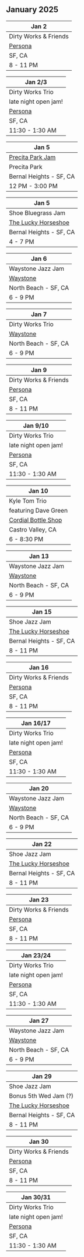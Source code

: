 ## January 2025

| Jan 2
|-
| Dirty Works & Friends
| <a href="https://www.persona-sf.com" target="new">Persona</a>
| SF, CA
| 8 - 11 PM

| Jan 2/3
|-
| Dirty Works Trio
| late night open jam!
| <a href="https://www.persona-sf.com" target="new">Persona</a>
| SF, CA
| 11:30 - 1:30 AM

| Jan 5
|-
| <a href="https://goldengatejams.com" target="precita">Precita Park Jam</a>
| Precita Park 
| Bernal Heights - SF, CA
| 12 PM - 3:00 PM

| Jan 5
|-
| Shoe Bluegrass Jam
| <a href="https://www.theluckyhorseshoebar.com/" target="Shoe">The Lucky Horseshoe</a>
| Bernal Heights - SF, CA
| 4 - 7 PM

| Jan 6
|-
| Waystone Jazz Jam
| <a href="https://www.waystonesf.com" target="new">Waystone</a>
| North Beach - SF, CA
| 6 - 9 PM

| Jan 7
|-
| Dirty Works Trio
| <a href="https://www.waystonesf.com" target="new">Waystone</a>
| North Beach - SF, CA
| 6 - 9 PM

| Jan 9
|-
| Dirty Works & Friends
| <a href="https://www.persona-sf.com" target="new">Persona</a>
| SF, CA
| 8 - 11 PM

| Jan 9/10
|-
| Dirty Works Trio
| late night open jam!
| <a href="https://www.persona-sf.com" target="new">Persona</a>
| SF, CA
| 11:30 - 1:30 AM

| Jan 10
|-
| Kyle Tom Trio
| featuring Dave Green
| <a href="https://cordialbottleshop.com" target="new">Cordial Bottle Shop</a>
| Castro Valley, CA
| 6 - 8:30 PM

| Jan 13
|-
| Waystone Jazz Jam
| <a href="https://www.waystonesf.com" target="new">Waystone</a>
| North Beach - SF, CA
| 6 - 9 PM

| Jan 15
|-
| Shoe Jazz Jam
| <a href="https://www.theluckyhorseshoebar.com/" target="Shoe">The Lucky Horseshoe</a>
| Bernal Heights - SF, CA
| 8 - 11 PM

| Jan 16
|-
| Dirty Works & Friends
| <a href="https://www.persona-sf.com" target="new">Persona</a>
| SF, CA
| 8 - 11 PM

| Jan 16/17
|-
| Dirty Works Trio
| late night open jam!
| <a href="https://www.persona-sf.com" target="new">Persona</a>
| SF, CA
| 11:30 - 1:30 AM

| Jan 20
|-
| Waystone Jazz Jam
| <a href="https://www.waystonesf.com" target="new">Waystone</a>
| North Beach - SF, CA
| 6 - 9 PM

| Jan 22
|-
| Shoe Jazz Jam
| <a href="https://www.theluckyhorseshoebar.com/" target="Shoe">The Lucky Horseshoe</a>
| Bernal Heights - SF, CA
| 8 - 11 PM

| Jan 23
|-
| Dirty Works & Friends
| <a href="https://www.persona-sf.com" target="new">Persona</a>
| SF, CA
| 8 - 11 PM

| Jan 23/24
|-
| Dirty Works Trio
| late night open jam!
| <a href="https://www.persona-sf.com" target="new">Persona</a>
| SF, CA
| 11:30 - 1:30 AM

| Jan 27
|-
| Waystone Jazz Jam
| <a href="https://www.waystonesf.com" target="new">Waystone</a>
| North Beach - SF, CA
| 6 - 9 PM

| Jan 29
|-
| Shoe Jazz Jam
| Bonus 5th Wed Jam (?)
| <a href="https://www.theluckyhorseshoebar.com/" target="Shoe">The Lucky Horseshoe</a>
| Bernal Heights - SF, CA
| 8 - 11 PM

| Jan 30
|-
| Dirty Works & Friends
| <a href="https://www.persona-sf.com" target="new">Persona</a>
| SF, CA
| 8 - 11 PM

| Jan 30/31
|-
| Dirty Works Trio
| late night open jam!
| <a href="https://www.persona-sf.com" target="new">Persona</a>
| SF, CA
| 11:30 - 1:30 AM
